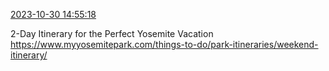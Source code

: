 [2023-10-30 14:55:18](https://mstdn.social/@hill_wanderer/111324542973579999)

2-Day Itinerary for the Perfect Yosemite Vacation <a href="https://www.myyosemitepark.com/things-to-do/park-itineraries/weekend-itinerary/" target="_blank" rel="nofollow noopener noreferrer" translate="no">https://www.myyosemitepark.com/things-to-do/park-itineraries/weekend-itinerary/</a>